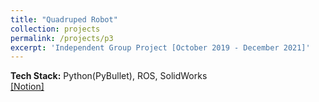 ```yaml
---
title: "Quadruped Robot"
collection: projects
permalink: /projects/p3
excerpt: 'Independent Group Project [October 2019 - December 2021]'
---
```


<b>Tech Stack:</b> Python(PyBullet), ROS, SolidWorks
<br>
[[Notion]](https://common-bathtub-ada.notion.site/Quadrupled-Project-5025fb31b81147499df83d656a3e7b42)